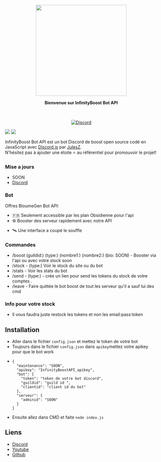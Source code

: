 <p align="center">
  <img src="https://imagedelivery.net/HL_Fwm__tlvUGLZF2p74xw/652f7c55-14b1-4726-dd20-60f539a53c00/public" width="300">
</p>

<p align="center">
  <b>Bienvenue sur InfinityBoost Bot API</b>
</p>

<p align="center">
    <br/><br/>
    <a href="https://discord.gg/bloumegen" target="_blank">
        <img src="https://img.shields.io/discord/1107692347657035819.svg?logo=discord&colorB=7289DA" alt="Discord" />
    </a>
</p>

[![](https://img.shields.io/badge/discord.js-v13.1.0--dev-blue.svg?logo=npm)](https://github.com/discordjs)
[![](https://img.shields.io/badge/paypal-donate-blue.svg)](https://paypal.me/BloumeGen)

InfinityBoost Bot API est un bot Discord de boost open source codé en JavaScript avec [Discord.js](https://discord.js.org) par [JulesZ](https://github.com/JulesZYTB).  
N'hésitez pas à ajouter une étoile ⭐ au référentiel pour promouvoir le projet!


### Mise a jours 
* SOON
* [Discord](https://discord.gg/infinityboost)

### Bot

Offres BloumeGen Bot API:
*   🇫🇷  Seulement accessible par les plan Obsidienne poiur l'api
*   ⚙️ Booster des serveur rapidement avec notre API
+   🛰️ Une interface a coupé le souffle

### Commandes

* /boost (guildid:) (type:) (nombre1:) (nombre2:) (bio: SOON) - Booster via l'api ou avec votre stock soon
* /stock - (type:) Voir le stock du site ou du bot
* /stats - Voir les stats du bot
* /send - (type:) - crée un lien pour send les tokens du stock de votre comptes .
* /leave - Faire quittée le bot boost de tout les serveur qu'il a sauf lui des cmd
  
### Info pour votre stock

* Il vous faudra juste restock les tokens et non les email:pass:token 

## Installation

* Aller dans le fichier `config.json` et mettez le token de votre bot
* Toujours dans le fichier `config.json` dans `apikey`mettez votre apikey pour que le bot work
* ```
  {
    "maintenance": "SOON",
    "apikey": "InfinityBoostAPI_apikey",
    "bot": {
      "token": "token de votre bot discord",
      "guildid": "guild id ",
      "clientid": "client id du bot"
    },
    "serveur": {
      "adminid": "SOON"
    }
  } 

* Ensuite allez dans CMD et faite `node index.js`

## Liens

*   [Discord](https://discord.gg/infinityboost)
*   [Youtube](https://www.youtube.com/julesZYTB)
*   [Github](https://github.com/JulesZYTB/)
